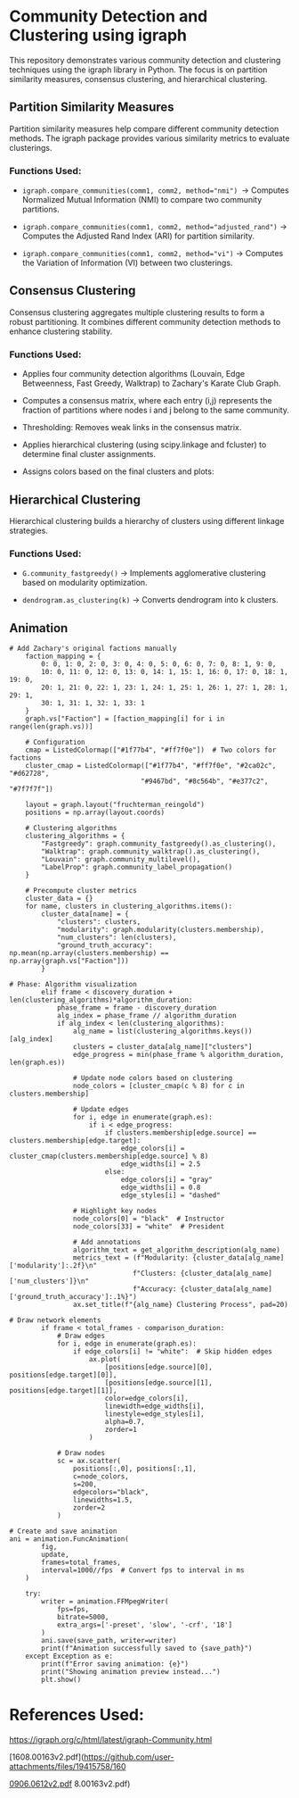 # Community Detection and Clustering using igraph
This repository demonstrates various community detection and clustering techniques using the igraph library in Python. The focus is on partition similarity measures, consensus clustering, and hierarchical clustering.

## Partition Similarity Measures

Partition similarity measures help compare different community detection methods. The igraph package provides various similarity metrics to evaluate clusterings.

### Functions Used:

- `igraph.compare_communities(comm1, comm2, method="nmi") `→ Computes Normalized Mutual Information (NMI) to compare two community partitions.

- `igraph.compare_communities(comm1, comm2, method="adjusted_rand")` → Computes the Adjusted Rand Index (ARI) for partition similarity.

- `igraph.compare_communities(comm1, comm2, method="vi")` → Computes the Variation of Information (VI) between two clusterings.

## Consensus Clustering

Consensus clustering aggregates multiple clustering results to form a robust partitioning. It combines different community detection methods to enhance clustering stability.

### Functions Used:

- Applies four community detection algorithms (Louvain, Edge Betweenness, Fast Greedy, Walktrap) to Zachary's Karate Club Graph.

- Computes a consensus matrix, where each entry (i,j) represents the fraction of partitions where nodes i and j belong to the same community.

- Thresholding: Removes weak links in the consensus matrix.

- Applies hierarchical clustering (using scipy.linkage and fcluster) to determine final cluster assignments.

- Assigns colors based on the final clusters and plots:

## Hierarchical Clustering

Hierarchical clustering builds a hierarchy of clusters using different linkage strategies.

### Functions Used:

- `G.community_fastgreedy()` → Implements agglomerative clustering based on modularity optimization.

- `dendrogram.as_clustering(k)` → Converts dendrogram into k clusters.

## Animation
```
# Add Zachary's original factions manually
    faction_mapping = {
        0: 0, 1: 0, 2: 0, 3: 0, 4: 0, 5: 0, 6: 0, 7: 0, 8: 1, 9: 0,
        10: 0, 11: 0, 12: 0, 13: 0, 14: 1, 15: 1, 16: 0, 17: 0, 18: 1, 19: 0,
        20: 1, 21: 0, 22: 1, 23: 1, 24: 1, 25: 1, 26: 1, 27: 1, 28: 1, 29: 1,
        30: 1, 31: 1, 32: 1, 33: 1
    }
    graph.vs["Faction"] = [faction_mapping[i] for i in range(len(graph.vs))]
    
    # Configuration
    cmap = ListedColormap(["#1f77b4", "#ff7f0e"])  # Two colors for factions
    cluster_cmap = ListedColormap(["#1f77b4", "#ff7f0e", "#2ca02c", "#d62728",
                                 "#9467bd", "#8c564b", "#e377c2", "#7f7f7f"])
    
    layout = graph.layout("fruchterman_reingold")
    positions = np.array(layout.coords)

    # Clustering algorithms
    clustering_algorithms = {
        "Fastgreedy": graph.community_fastgreedy().as_clustering(),
        "Walktrap": graph.community_walktrap().as_clustering(),
        "Louvain": graph.community_multilevel(),
        "LabelProp": graph.community_label_propagation()
    }
    
    # Precompute cluster metrics
    cluster_data = {}
    for name, clusters in clustering_algorithms.items():
        cluster_data[name] = {
            "clusters": clusters,
            "modularity": graph.modularity(clusters.membership),
            "num_clusters": len(clusters),
            "ground_truth_accuracy": np.mean(np.array(clusters.membership) == np.array(graph.vs["Faction"]))
        }
```
```
# Phase: Algorithm visualization
        elif frame < discovery_duration + len(clustering_algorithms)*algorithm_duration:
            phase_frame = frame - discovery_duration
            alg_index = phase_frame // algorithm_duration
            if alg_index < len(clustering_algorithms):
                alg_name = list(clustering_algorithms.keys())[alg_index]
                clusters = cluster_data[alg_name]["clusters"]
                edge_progress = min(phase_frame % algorithm_duration, len(graph.es))
                
                # Update node colors based on clustering
                node_colors = [cluster_cmap(c % 8) for c in clusters.membership]
                
                # Update edges
                for i, edge in enumerate(graph.es):
                    if i < edge_progress:
                        if clusters.membership[edge.source] == clusters.membership[edge.target]:
                            edge_colors[i] = cluster_cmap(clusters.membership[edge.source] % 8)
                            edge_widths[i] = 2.5
                        else:
                            edge_colors[i] = "gray"
                            edge_widths[i] = 0.8
                            edge_styles[i] = "dashed"
                
                # Highlight key nodes
                node_colors[0] = "black"  # Instructor
                node_colors[33] = "white"  # President
                
                # Add annotations
                algorithm_text = get_algorithm_description(alg_name)
                metrics_text = (f"Modularity: {cluster_data[alg_name]['modularity']:.2f}\n"
                               f"Clusters: {cluster_data[alg_name]['num_clusters']}\n"
                               f"Accuracy: {cluster_data[alg_name]['ground_truth_accuracy']:.1%}")
                ax.set_title(f"{alg_name} Clustering Process", pad=20)
```
```
# Draw network elements
        if frame < total_frames - comparison_duration:
            # Draw edges
            for i, edge in enumerate(graph.es):
                if edge_colors[i] != "white":  # Skip hidden edges
                    ax.plot(
                        [positions[edge.source][0], positions[edge.target][0]],
                        [positions[edge.source][1], positions[edge.target][1]],
                        color=edge_colors[i],
                        linewidth=edge_widths[i],
                        linestyle=edge_styles[i],
                        alpha=0.7,
                        zorder=1
                    )
            
            # Draw nodes
            sc = ax.scatter(
                positions[:,0], positions[:,1],
                c=node_colors,
                s=200,
                edgecolors="black",
                linewidths=1.5,
                zorder=2
            )
```
```
# Create and save animation
ani = animation.FuncAnimation(
        fig,
        update,
        frames=total_frames,
        interval=1000//fps  # Convert fps to interval in ms
    )
    
    try:
        writer = animation.FFMpegWriter(
            fps=fps,
            bitrate=5000,
            extra_args=['-preset', 'slow', '-crf', '18']
        )
        ani.save(save_path, writer=writer)
        print(f"Animation successfully saved to {save_path}")
    except Exception as e:
        print(f"Error saving animation: {e}")
        print("Showing animation preview instead...")
        plt.show()
```

# References Used:
https://igraph.org/c/html/latest/igraph-Community.html

[1608.00163v2.pdf](https://github.com/user-attachments/files/19415758/160

[0906.0612v2.pdf](https://github.com/user-attachments/files/19415761/0906.0612v2.pdf)
8.00163v2.pdf)

